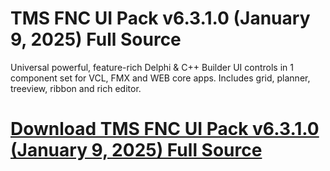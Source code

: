 # TMS FNC UI Pack v6.3.1.0 (January 9, 2025) Full Source

Universal powerful, feature-rich Delphi & C++ Builder UI controls in 1 component set for VCL, FMX and WEB core apps. Includes grid, planner, treeview, ribbon and rich editor.

# [Download TMS FNC UI Pack v6.3.1.0 (January 9, 2025) Full Source](https://developer.team/delphi/35245-tms-fnc-ui-pack-v6310-january-9-2025-full-source.html)
